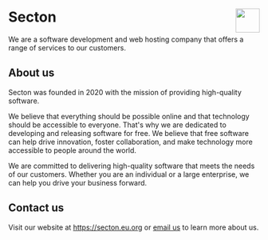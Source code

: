 <h1>
  <img src="https://i.imgur.com/bm8tb7z.png" data-canonical-src="https://i.imgur.com/bm8tb7z.png" align="right" width="48" height="48" />
  Secton
</h1>
We are a software development and web hosting company that offers a range of services to our customers.

## About us
Secton was founded in 2020 with the mission of providing high-quality software.

We believe that everything should be possible online and that technology should be accessible to everyone. That's why we are dedicated to developing and releasing software for free. We believe that free software can help drive innovation, foster collaboration, and make technology more accessible to people around the world.

We are committed to delivering high-quality software that meets the needs of our customers. Whether you are an individual or a large enterprise, we can help you drive your business forward.

## Contact us
Visit our website at https://secton.eu.org or <a href="mailto:hello@secton.eu.org">email us</a> to learn more about us.
